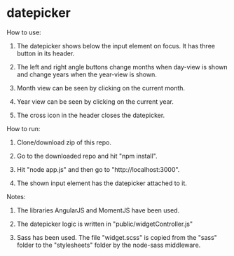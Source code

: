 # datepicker

How to use:


  1) The datepicker shows below the input element on focus. It has three button in its header.
  
  2) The left and right angle buttons change months when day-view is shown and change years when the year-view is shown.
  
  3) Month view can be seen by clicking on the current month.
  
  4) Year view can be seen by clicking on the current year.
  
  5) The cross icon in the header closes the datepicker.


How to run:


  1) Clone/download zip of this repo.
  
  2) Go to the downloaded repo and hit "npm install".
  
  3) Hit "node app.js" and then go to "http://localhost:3000".
  
  4) The shown input element has the datepicker attached to it.


Notes:


  1) The libraries AngularJS and MomentJS have been used.
  
  2) The datepicker logic is written in "public/widgetController.js"
  
  3) Sass has been used. The file "widget.scss" is copied from the "sass" folder to the "stylesheets" folder by the node-sass middleware.
